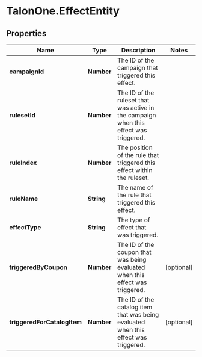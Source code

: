 # TalonOne.EffectEntity

## Properties

Name | Type | Description | Notes
------------ | ------------- | ------------- | -------------
**campaignId** | **Number** | The ID of the campaign that triggered this effect. | 
**rulesetId** | **Number** | The ID of the ruleset that was active in the campaign when this effect was triggered. | 
**ruleIndex** | **Number** | The position of the rule that triggered this effect within the ruleset. | 
**ruleName** | **String** | The name of the rule that triggered this effect. | 
**effectType** | **String** | The type of effect that was triggered. | 
**triggeredByCoupon** | **Number** | The ID of the coupon that was being evaluated when this effect was triggered. | [optional] 
**triggeredForCatalogItem** | **Number** | The ID of the catalog item that was being evaluated when this effect was triggered. | [optional] 


